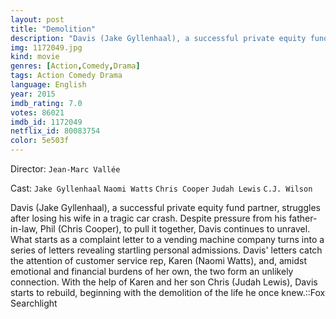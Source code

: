 ```yaml
---
layout: post
title: "Demolition"
description: "Davis (Jake Gyllenhaal), a successful private equity fund partner, struggles after losing his wife in a tragic car crash. Despite pressure from his father-in-law, Phil (Chris Cooper), to pull it together, Davis continues to unravel. What starts as a complaint letter to a vending machine company turns into a series of letters revealing startling personal admissions. Davis' letters catch the attention of customer service rep, Karen (Na.."
img: 1172049.jpg
kind: movie
genres: [Action,Comedy,Drama]
tags: Action Comedy Drama 
language: English
year: 2015
imdb_rating: 7.0
votes: 86021
imdb_id: 1172049
netflix_id: 80083754
color: 5e503f
---
```

Director: `Jean-Marc Vallée`  

Cast: `Jake Gyllenhaal` `Naomi Watts` `Chris Cooper` `Judah Lewis` `C.J. Wilson` 

Davis (Jake Gyllenhaal), a successful private equity fund partner, struggles after losing his wife in a tragic car crash. Despite pressure from his father-in-law, Phil (Chris Cooper), to pull it together, Davis continues to unravel. What starts as a complaint letter to a vending machine company turns into a series of letters revealing startling personal admissions. Davis' letters catch the attention of customer service rep, Karen (Naomi Watts), and, amidst emotional and financial burdens of her own, the two form an unlikely connection. With the help of Karen and her son Chris (Judah Lewis), Davis starts to rebuild, beginning with the demolition of the life he once knew.::Fox Searchlight